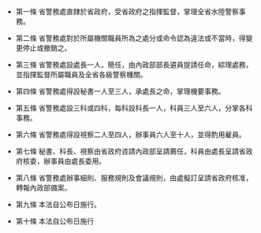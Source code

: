 * 第一條 省警務處直隸於省政府，受省政府之指揮監督，掌理全省水陸警察事務。

* 第二條 省警務處對於所屬機關職員所為之處分或命令認為違法或不當時，得變更停止或撤銷之。

* 第三條 省警務處設處長一人，簡任，由內政部部長遴員提請任命，綜理處務，並指揮監督所屬職員及全省各級警察機關。

* 第四條 省警務處得設秘書一人至三人，承處長之命，掌理機要事務。

* 第五條 省警務處設三科或四科，每科設科長一人，科員三人至六人，分掌各科事務。

* 第六條 省警務處得設視察二人至四人，辦事員六人至十人，並得酌用雇員。

* 第七條 秘書、科長、視察由省政府咨請內政部呈請薦任，科員由處長呈請省政府核委，辦事員由處長委用。

* 第八條 省警務處辦事細則、服務規則及會議規則，由處擬訂呈請省政府核准，轉報內政部備案。

* 第九條 本法自公布日施行。

* 第十條 本法自公布日施行

